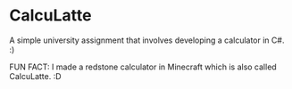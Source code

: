 # CalcuLatte
A simple university assignment that involves developing a calculator in C#. :)

FUN FACT: I made a redstone calculator in Minecraft which is also called CalcuLatte. :D
